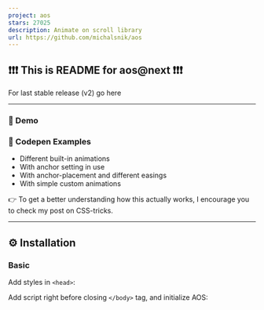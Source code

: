 ```yaml
---
project: aos
stars: 27025
description: Animate on scroll library
url: https://github.com/michalsnik/aos
---
```


❗❗❗ This is README for aos@next ❗❗❗
-----------------------------------

For last stable release (v2) go here

* * *

### 🚀 Demo

### 🌟 Codepen Examples

-   Different built-in animations
-   With anchor setting in use
-   With anchor-placement and different easings
-   With simple custom animations

👉 To get a better understanding how this actually works, I encourage you to check my post on CSS-tricks.

* * *

⚙ Installation
--------------

### Basic

Add styles in `<head>`:

  <link rel\="stylesheet" href\="https://unpkg.com/aos@next/dist/aos.css" />

Add script right before closing `</body>` tag, and initialize AOS:

  <script src\="https://unpkg.com/aos@next/dist/aos.js"\></script\>
  <script\>
    AOS.init();
  </script\>

### Using package managers

Install `aos` package:

-   `yarn add aos@next`
-   or `npm install --save aos@next`

Import script, styles and initialize AOS:

import AOS from 'aos';
import 'aos/dist/aos.css'; // You can also use <link> for styles
// ..
AOS.init();

In order to make it work you'll have to make sure your build process has configured styles loader, and bundles it all correctly. If you're using Parcel however, it will work out of the box as provided.

* * *

🤔 How to use it?
-----------------

### 1\. Initialize AOS:

AOS.init();

// You can also pass an optional settings object
// below listed default settings
AOS.init({
  // Global settings:
  disable: false, // accepts following values: 'phone', 'tablet', 'mobile', boolean, expression or function
  startEvent: 'DOMContentLoaded', // name of the event dispatched on the document, that AOS should initialize on
  initClassName: 'aos-init', // class applied after initialization
  animatedClassName: 'aos-animate', // class applied on animation
  useClassNames: false, // if true, will add content of \`data-aos\` as classes on scroll
  disableMutationObserver: false, // disables automatic mutations' detections (advanced)
  debounceDelay: 50, // the delay on debounce used while resizing window (advanced)
  throttleDelay: 99, // the delay on throttle used while scrolling the page (advanced)
  

  // Settings that can be overridden on per-element basis, by \`data-aos-\*\` attributes:
  offset: 120, // offset (in px) from the original trigger point
  delay: 0, // values from 0 to 3000, with step 50ms
  duration: 400, // values from 0 to 3000, with step 50ms
  easing: 'ease', // default easing for AOS animations
  once: false, // whether animation should happen only once - while scrolling down
  mirror: false, // whether elements should animate out while scrolling past them
  anchorPlacement: 'top-bottom', // defines which position of the element regarding to window should trigger the animation

});

### 2\. Set animation using `data-aos` attribute:

  <div data-aos\="fade-in"\></div\>

And adjust behaviour by using `data-aos-*` attributes:

  <div
    data-aos\="fade-up"
    data-aos-offset\="200"
    data-aos-delay\="50"
    data-aos-duration\="1000"
    data-aos-easing\="ease-in-out"
    data-aos-mirror\="true"
    data-aos-once\="false"
    data-aos-anchor-placement\="top-center"
  \>
  </div\>

See full list of all animations, easings and anchor placements

#### Anchor

There is also a setting that can be used only on per-element basis:

-   `data-aos-anchor` - element whose offset will be used to trigger animation instead of an actual one.

Examples:

<div data-aos\="fade-up" data-aos-anchor\=".other-element"\></div\>

This way you can trigger animation on one element, while you scroll to another - useful in animating fixed elements.

* * *

API
---

AOS object is exposed as a global variable, for now there are three methods available:

-   `init` - initialize AOS
-   `refresh` - recalculate all offsets and positions of elements (called on window resize)
-   `refreshHard` - reinit array with AOS elements and trigger `refresh` (called on DOM changes that are related to `aos` elements)

Example execution:

  AOS.refresh();

By default AOS is watching for DOM changes and if there are any new elements loaded asynchronously or when something is removed from DOM it calls `refreshHard` automatically. In browsers that don't support `MutationObserver` like IE you might need to call `AOS.refreshHard()` by yourself.

`refresh` method is called on window resize and so on, as it doesn't require to build new store with AOS elements and should be as light as possible.

* * *

JS Events
---------

AOS dispatches two events on document: `aos:in` and `aos:out` whenever any element animates in or out, so that you can do extra stuff in JS:

document.addEventListener('aos:in', ({ detail }) \=> {
  console.log('animated in', detail);
});

document.addEventListener('aos:out', ({ detail }) \=> {
  console.log('animated out', detail);
});

You can also tell AOS to trigger custom event on specific element, by setting `data-aos-id` attribute:

<div data-aos\="fade-in" data-aos-id\="super-duper"\></div\>

Then you'll be able to listen for two custom events then:

-   `aos:in:super-duper`
-   `aos:out:super-duper`

* * *

Recipes:
--------

#### Adding custom animations:

Sometimes built-in animations are just not enough. Let's say you need one box to have different animation depending on resolution. Here's how you could do it:

\[data-aos\="new-animation"\] {
  opacity: 0;
  transition-property: transform, opacity;

  &.aos-animate {
    opacity: 1;
  }

  @media screen and (min-width: 768px) {
    transform: translateX(100px);

    &.aos-animate {
      transform: translateX(0);
    }
  }
}

Then use it in HTML:

<div data-aos\="new-animation"\></div\>

The element will only animate opacity on mobile devices, but from 768px width it'll also slide from right to left.

#### Adding custom easing:

Similar to animations you can add custom easings:

\[data-aos\] {
  body\[data-aos-easing\="new-easing"\] &,
  &\[data-aos\]\[data-aos-easing\="new-easing"\] {
    transition-timing-function: cubic-bezier(.250, .250, .750, .750);
  }
}

#### Customizing default animations distance

Default distance for built-in animations is 100px. As long as you're using SCSS though, you can override it:

$aos\-distance: 200px; // It has to be above import
@import 'node\_modules/aos/src/sass/aos.scss';

You have to however configure your build process to allow it to import styles from `node_modules` beforehand.

#### Integrating external CSS animation library (e.g. Animate.css):

Use `animatedClassName` to change default behaviour of AOS, to apply class names placed inside `data-aos` on scroll.

<div data-aos\="fadeInUp"\></div\>

AOS.init({
  useClassNames: true,
  initClassName: false,
  animatedClassName: 'animated',
});

The above element will get two classes: `animated` and `fadeInUp`. Using different combinations of the three above settings, you should be able to integrate any external CSS animation library.

External libraries however don't care too much about animation state before the actual animation. So if you want those elements to be not visible before scrolling, you might need to add similar styles:

\[data-aos\] {
  visibility: hidden;
}
\[data-aos\].animated {
  visibility: visible;
}

* * *

Caveats:
--------

#### setting: `duration`, `delay`

Duration and delay accept values from 50 to 3000, with step 50ms, it's because those are handled by css, and to not make css longer than it is already I implemented only a subset. I believe those should cover most cases.

If not, you can write simple CSS that will add another duration, for example:

  body\[data-aos-duration\='4000'\] \[data-aos\],
  \[data-aos\]\[data-aos\]\[data-aos-duration\='4000'\] {
    transition-duration: 4000ms;
  }

This code will add 4000ms duration available for you to set on AOS elements, or to set as global duration while initializing AOS script. Notice that double `[data-aos][data-aos]` - it's not a mistake, it is a trick, to make individual settings more important than global, without need to write ugly "!important" there :)

Example usage:

  <div data-aos\="fade-in" data-aos-duration\="4000"\></div\>

* * *

Predefined options
------------------

### Animations

-   Fade animations:
    
    -   fade
    -   fade-up
    -   fade-down
    -   fade-left
    -   fade-right
    -   fade-up-right
    -   fade-up-left
    -   fade-down-right
    -   fade-down-left
-   Flip animations:
    
    -   flip-up
    -   flip-down
    -   flip-left
    -   flip-right
-   Slide animations:
    
    -   slide-up
    -   slide-down
    -   slide-left
    -   slide-right
-   Zoom animations:
    
    -   zoom-in
    -   zoom-in-up
    -   zoom-in-down
    -   zoom-in-left
    -   zoom-in-right
    -   zoom-out
    -   zoom-out-up
    -   zoom-out-down
    -   zoom-out-left
    -   zoom-out-right

### Anchor placements:

-   top-bottom
-   top-center
-   top-top
-   center-bottom
-   center-center
-   center-top
-   bottom-bottom
-   bottom-center
-   bottom-top

### Easing functions:

-   linear
-   ease
-   ease-in
-   ease-out
-   ease-in-out
-   ease-in-back
-   ease-out-back
-   ease-in-out-back
-   ease-in-sine
-   ease-out-sine
-   ease-in-out-sine
-   ease-in-quad
-   ease-out-quad
-   ease-in-out-quad
-   ease-in-cubic
-   ease-out-cubic
-   ease-in-out-cubic
-   ease-in-quart
-   ease-out-quart
-   ease-in-out-quart

* * *

❔Questions
----------

If you found a bug, have a question or an idea, please check AOS contribution guide and don't hesitate to create new issues.
